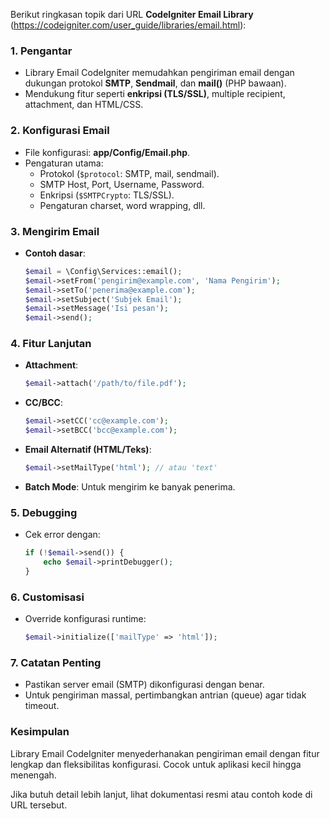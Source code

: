 Berikut ringkasan topik dari URL **CodeIgniter Email Library** (https://codeigniter.com/user_guide/libraries/email.html):

### **1. Pengantar**  
- Library Email CodeIgniter memudahkan pengiriman email dengan dukungan protokol **SMTP**, **Sendmail**, dan **mail()** (PHP bawaan).  
- Mendukung fitur seperti **enkripsi (TLS/SSL)**, multiple recipient, attachment, dan HTML/CSS.

### **2. Konfigurasi Email**  
- File konfigurasi: **app/Config/Email.php**.  
- Pengaturan utama:  
  - Protokol (`$protocol`: SMTP, mail, sendmail).  
  - SMTP Host, Port, Username, Password.  
  - Enkripsi (`$SMTPCrypto`: TLS/SSL).  
  - Pengaturan charset, word wrapping, dll.  

### **3. Mengirim Email**  
- **Contoh dasar**:  
  ```php
  $email = \Config\Services::email();
  $email->setFrom('pengirim@example.com', 'Nama Pengirim');
  $email->setTo('penerima@example.com');
  $email->setSubject('Subjek Email');
  $email->setMessage('Isi pesan');
  $email->send();
  ```

### **4. Fitur Lanjutan**  
- **Attachment**:  
  ```php
  $email->attach('/path/to/file.pdf');
  ```
- **CC/BCC**:  
  ```php
  $email->setCC('cc@example.com');
  $email->setBCC('bcc@example.com');
  ```
- **Email Alternatif (HTML/Teks)**:  
  ```php
  $email->setMailType('html'); // atau 'text'
  ```
- **Batch Mode**: Untuk mengirim ke banyak penerima.  

### **5. Debugging**  
- Cek error dengan:  
  ```php
  if (!$email->send()) {
      echo $email->printDebugger();
  }
  ```

### **6. Customisasi**  
- Override konfigurasi runtime:  
  ```php
  $email->initialize(['mailType' => 'html']);
  ```

### **7. Catatan Penting**  
- Pastikan server email (SMTP) dikonfigurasi dengan benar.  
- Untuk pengiriman massal, pertimbangkan antrian (queue) agar tidak timeout.

### **Kesimpulan**  
Library Email CodeIgniter menyederhanakan pengiriman email dengan fitur lengkap dan fleksibilitas konfigurasi. Cocok untuk aplikasi kecil hingga menengah.  

Jika butuh detail lebih lanjut, lihat dokumentasi resmi atau contoh kode di URL tersebut.